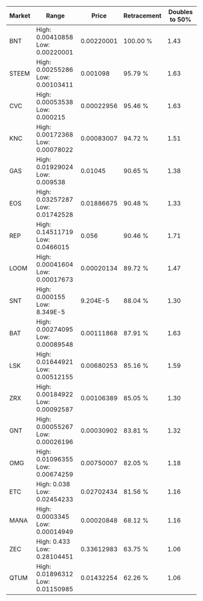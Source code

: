 | Market | Range | Price| Retracement | Doubles to 50% |
| --- | --- | --- | --- | --- |
| BNT | High: 0.00410858<br />Low: 0.00220001 | 0.00220001 | 100.00 % | 1.43 |
| STEEM | High: 0.00255286<br />Low: 0.00103411 | 0.001098 | 95.79 % | 1.63 |
| CVC | High: 0.00053538<br />Low: 0.000215 | 0.00022956 | 95.46 % | 1.63 |
| KNC | High: 0.00172368<br />Low: 0.00078022 | 0.00083007 | 94.72 % | 1.51 |
| GAS | High: 0.01929024<br />Low: 0.009538 | 0.01045 | 90.65 % | 1.38 |
| EOS | High: 0.03257287<br />Low: 0.01742528 | 0.01886675 | 90.48 % | 1.33 |
| REP | High: 0.14511719<br />Low: 0.0466015 | 0.056 | 90.46 % | 1.71 |
| LOOM | High: 0.00041604<br />Low: 0.00017673 | 0.00020134 | 89.72 % | 1.47 |
| SNT | High: 0.000155<br />Low: 8.349E-5 | 9.204E-5 | 88.04 % | 1.30 |
| BAT | High: 0.00274095<br />Low: 0.00089548 | 0.00111868 | 87.91 % | 1.63 |
| LSK | High: 0.01644921<br />Low: 0.00512155 | 0.00680253 | 85.16 % | 1.59 |
| ZRX | High: 0.00184922<br />Low: 0.00092587 | 0.00106389 | 85.05 % | 1.30 |
| GNT | High: 0.00055267<br />Low: 0.00026196 | 0.00030902 | 83.81 % | 1.32 |
| OMG | High: 0.01096355<br />Low: 0.00674259 | 0.00750007 | 82.05 % | 1.18 |
| ETC | High: 0.038<br />Low: 0.02454233 | 0.02702434 | 81.56 % | 1.16 |
| MANA | High: 0.0003345<br />Low: 0.00014949 | 0.00020848 | 68.12 % | 1.16 |
| ZEC | High: 0.433<br />Low: 0.28104451 | 0.33612983 | 63.75 % | 1.06 |
| QTUM | High: 0.01896312<br />Low: 0.01150985 | 0.01432254 | 62.26 % | 1.06 |
